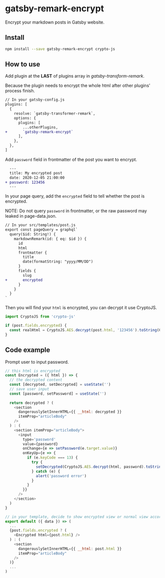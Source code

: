 # gatsby-remark-encrypt
Encrypt your markdown posts in Gatsby website.

## Install
``` bash
npm install --save gatsby-remark-encrypt crypto-js
```

## How to use
Add plugin at the **LAST** of plugins array in *gatsby-transform-remark*. 

Because the plugin needs to encrypt the whole html after other plugins' process finish.

``` diff
// In your gatsby-config.js
plugins: [
  {
    resolve: `gatsby-transformer-remark`,
    options: {
      plugins: [
        ...otherPlugins,
+       `gatsby-remark-encrypt`
      ],
    },
  },
]
```

Add `password` field in frontmatter of the post you want to encrypt.

``` diff
  ---
  title: My encrypted post
  date: 2020-12-05 21:00:00
+ password: 123456
  ---
```

In your page query, add the `encrypted` field to tell whether the post is encrypted.

NOTE: Do not query `password` in frontmatter, or the raw password may leaked in page-data.json.

``` diff
// In your src/templates/post.js
export const pageQuery = graphql`
  query($id: String!) {
    markdownRemark(id: { eq: $id }) {
      id
      html
      frontmatter {
        title
        date(formatString: "yyyy/MM/DD")
      }
      fields {
        slug
+       encrypted
      }
    }
  }
`
```

Then you will find your `html` is encrypted, you can decrypt it use CryptoJS.

``` javascript
import CryptoJS from 'crypto-js'

if (post.fields.encrypted) {
  const realHtml = CryptoJS.AES.decrypt(post.html, '123456').toString(CryptoJS.enc.Utf8)
}
```

## Code example
Prompt user to input password.

``` javascript
// this html is encrypted
const Encrypted = ({ html }) => {
  // the decrypted content
  const [decrypted, setDecrypted] = useState('')
  // save user input
  const [password, setPassword] = useState('')
  
  return decrypted ? (
    <section
      dangerouslySetInnerHTML={{ __html: decrypted }}
      itemProp="articleBody"
    />
  ) : (
    <section itemProp="articleBody">
      <input
        type='password'
        value={password}
        onChange={e => setPassword(e.target.value)}
        onKeyUp={e => {
          if (e.keyCode === 13) {
            try {
              setDecrypted(CryptoJS.AES.decrypt(html, password).toString(CryptoJS.enc.Utf8))
            } catch (e) {
              alert('password error')
            }
          }
        }}
      />
    </section>
  )
}

// in your template, decide to show encrypted view or normal view according to `post.fields.encrypted`
export default ({ data }) => (
  ...
  {post.fields.encrypted ? (
    <Encrypted html={post.html} />
  ) : (
    <section
      dangerouslySetInnerHTML={{ __html: post.html }}
      itemProp="articleBody"
    />
  )}
  ...
)
```
